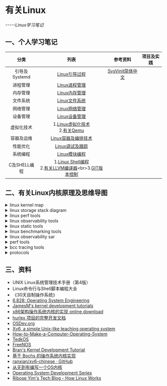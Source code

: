 # 有关Linux
*-----Linux学习笔记*

## 一、个人学习笔记

分类|列表|参考资料|项目及实践
:-------------------------:|:-------------------------:|:-------------------------:|:-------------------------:
引导及Systemd|[Linux引导过程](./Linux引导过程.md)|[SysVinit简体中文](https://wiki.archlinux.org/index.php/SysVinit_(简体中文))|
进程管理|[Linux进程管理](./Linux进程管理.md)|
内存管理|[Linux内存管理](./Linux内存管理.md)|
文件系统|[Linux文件系统](./Linux文件系统.md)|
网络管理|[Linux网络管理](./Linux网络管理.md)|
设备管理|[Linux设备管理](./Linux设备管理.md)|
虚拟化技术|1.[Linux虚拟化技术](./Linux虚拟化技术.md)<br>2.[有关Qemu](./有关Qemu.md)|
容器及运维|[Linux容器及编排技术](./Linux容器及编排技术.md)<br>|
性能优化|[Linux调试及跟踪](./Linux工具集.md)|
系统编程|[Linux模块编程](./Linux模块编程.md)|
C及SHELL编程|1.[Linux Shell编程](./Linux—Shell编程.md)<br>2.[有关LLVM编译器](https://github.com/yejinlei/about-compiler/blob/master/有关LLVM.md](https://github.com/yejinlei/about-compiler/blob/master/%E6%9C%89%E5%85%B3LLVM.md))<br>3.[GIT版本控制](https://github.com/yejinlei/about-git)|

## 二、有关Linux内核原理及思维导图

<details><summary>linux kernel map</summary>

![linux kernel map](https://upload.wikimedia.org/wikipedia/commons/thumb/5/5b/Linux_kernel_map.png/800px-Linux_kernel_map.png)

</details>

<details><summary>linux storage stack diagram</summary>

![linux storage stack diagram](https://upload.wikimedia.org/wikipedia/commons/3/30/IO_stack_of_the_Linux_kernel.svg)

</details>

<details><summary>linux perf tools</summary>

![linux perf tools](http://www.brendangregg.com/Perf/linux_perf_tools_full.png)

</details>

<details><summary>linux observability tools</summary>

![linux observability tools](http://www.brendangregg.com/Perf/linux_observability_tools.png)

</details>

<details><summary>linux static tools</summary>

![linux static tools](http://www.brendangregg.com/Perf/linux_static_tools.png)

</details>

<details><summary>linux benchmarking tools</summary>

![linux benchmarking tools](http://www.brendangregg.com/Perf/linux_benchmarking_tools.png)

</details>

<details><summary>linux observability sar</summary>

![linux observability sar](http://www.brendangregg.com/Perf/linux_observability_sar.png)

</details>

<details><summary>perf tools</summary>

![perf tools](http://www.brendangregg.com/Perf/perf-tools_2016.png)

</details>

<details><summary>bcc tracing tools</summary>

![bcc tracing tools](http://www.brendangregg.com/Perf/bcc_tracing_tools.png)

</details>

<details><summary>protocols</summary>

![](doc/protocols.png)

</details>

## 三、资料
- UNIX Linux系统管理技术手册（第4版）
- Linux命令行与Shell脚本编程大全
- 《30天自制操作系统》
- [6.828: Operating System Engineering](https://pdos.csail.mit.edu/6.828/2011/schedule.html)
- [JamesM's kernel development tutorials](http://johnvidler.co.uk/mirror/jamesm-kernel-tutorial/tutorial_html/)
- [x86架构操作系统内核的实现 online](http://wiki.0xffffff.org/),[download](https://github.com/hurley25/Hurlex-II)
- [hurlex 项目的完整开发文档](http://hurlex.0xffffff.org/)
- [OSDev.org](http://wiki.osdev.org/Main_Page)
- [Xv6, a simple Unix-like teaching operating system](https://pdos.csail.mit.edu/6.828/2012/xv6.html)
- [How-to-Make-a-Computer-Operating-System](https://github.com/SamyPesse/How-to-Make-a-Computer-Operating-System)
- [TedkOS](https://github.com/TakefiveInteractive/TedkOS)
- [FreeNOS](https://github.com/lordsergio/FreeNOS)
- [Bran's Kernel Development Tutorial](http://www.osdever.net/bkerndev/Docs/gettingstarted.htm)
- [基于 Bochs 的操作系统内核实现](http://fleurer-lee.com/paper.html)
- [ranxian/xv6-chinese · GitHub](https://github.com/ranxian/xv6-chinese)
- [从无到有编写一个OS内核](http://www.ilovecl.com/2015/09/15/os_redleaf/)
- [Operating System Development Series](http://www.brokenthorn.com/Resources/OSDevIndex.html)
- [Ribose Yim's Tech Blog - How Linux Works](https://riboseyim.com/2019/04/21/Linux-Works)